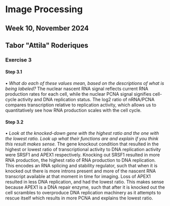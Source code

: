 # Image Processing
## Week 10, November 2024
## Tabor "Attila" Roderiques
### Exercise 3

#### Step 3.1
• *What do each of these values mean, based on the descriptions of what is being labeled?*
The nuclear nascent RNA signal reflects current RNA production rates for each cell, while the nuclear PCNA signal signifies cell-cycle activity and DNA replication status. The log2 ratio of nRNA/PCNA compares transcription relative to replication activity, which allows us to quantitatively see how RNA production scales with the cell cycle.

#### Step 3.2
• *Look at the knocked-down gene with the highest ratio and the one with the lowest ratio. Look up what their functions are and explain if you think this result makes sense.*
The gene knockout condition that resulted in the highest or lowest ratio of transcriptional activity to DNA replication activity were SRSF1 and APEX1 respectively. Knocking out SRSF1 resulted in more RNA production, the highest ratio of RNA production to DNA replication. This encodes an RNA splicing and stability regulator, such that when it is knocked out there is more introns present and more of the nascent RNA transcript available at that moment in time for imaging. Loss of APEX1 resulted in less DNA replication, and had the lowest ratio. This makes sense because APEX1 is a DNA repair enzyme, such that after it is knocked out the cell scrambles to overproduce DNA replication machinery as it attempts to rescue itself which results in more PCNA and explains the lowest ratio. 